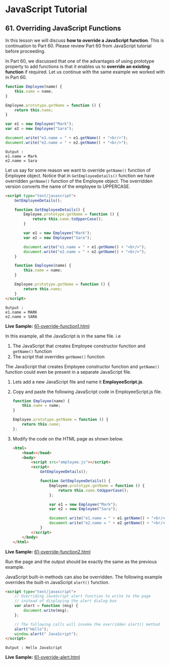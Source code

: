 <!-- markdownlint-disable MD022 MD033 -->
# JavaScript Tutorial

## 61. Overriding JavaScript Functions
In this lesson we will discuss **how to override a JavaScript function**. This is continuation to Part 60. Please review Part 60 from JavaScript tutorial before proceeding.

In Part 60, we discussed that one of the advantages of using prototype property to add functions is that it enables us to **override an existing function** if required. Let us continue with the same example we worked with in Part 60.

```js
function Employee(name) {
    this.name = name;
}

Employee.prototype.getName = function () {
    return this.name;
}

var e1 = new Employee("Mark");
var e2 = new Employee("Sara");

document.write("e1.name = " + e1.getName() + "<br/>");
document.write("e2.name = " + e2.getName() + "<br/>");
```

```text
Output :
e1.name = Mark
e2.name = Sara
```

Let us say for some reason we want to override `getName()` function of Employee object. Notice that in `GetEmployeeDetails()` function we have overridden `getName()` function of the Employee object. The overridden version converts the name of the employee to UPPERCASE.

```html
<script type="text/javascript">
    GetEmployeeDetails();

    function GetEmployeeDetails() {
        Employee.prototype.getName = function () {
            return this.name.toUpperCase();
        }

        var e1 = new Employee("Mark");
        var e2 = new Employee("Sara");

        document.write("e1.name = " + e1.getName() + "<br/>");
        document.write("e2.name = " + e2.getName() + "<br/>");
    }

    function Employee(name) {
        this.name = name;
    }

    Employee.prototype.getName = function () {
        return this.name;
    }
</script>
```

```text
Output :
e1.name = MARK
e2.name = SARA
```

**Live Sample:** [61-override-function1.html](https://james-priest.github.io/code-exercises/javascript_exercises/javascript-csharp/public/61-override-function1.html)

In this example, all the JavaScript is in the same file. i.e

1. The JavaScript that creates Employee constructor function and `getName()` function
2. The script that overrides `getName()` function

The JavaScript that creates Employee constructor function and `getName()` function could even be present in a separate JavaScript file.

1. Lets add a new JavaScript file and name it **EmployeeScript.js**.
2. Copy and paste the following JavaScript code in EmployeeScript.js file.

    ```js
    function Employee(name) {
        this.name = name;
    }

    Employee.prototype.getName = function () {
        return this.name;
    };
    ```

3. Modify the code on the HTML page as shown below.

    ```html
    <html>
        <head></head>
        <body>
            <script src="employee.js"></script>
            <script>
                GetEmployeeDetails();

                function GetEmployeeDetails() {
                    Employee.prototype.getName = function () {
                        return this.name.toUpperCase();
                    };

                    var e1 = new Employee("Mark");
                    var e2 = new Employee("Sara");

                    document.write("e1.name = " + e1.getName() + "<br/>");
                    document.write("e2.name = " + e2.getName() + "<br/>");
                }
            </script>
        </body>
    </html>
    ```

**Live Sample:** [61-override-function2.html](https://james-priest.github.io/code-exercises/javascript_exercises/javascript-csharp/public/61-override-function2.html)

Run the page and the output should be exactly the same as the previous example.

JavaScript built-in methods can also be overridden. The following example overrides the built-in JavaScript `alert()` function.

```html
<script type="text/javascript">
    // Overriding JavaScript alert function to write to the page
    // instead of displaying the alert dialog box
    var alert = function (msg) {
        document.write(msg);
    };

    // The following calls will invoke the overridden alert() method   
    alert("Hello");
    window.alert(" JavaScript");
</script>
```

```text
Output : Hello JavaScript
```

**Live Sample:** [61-override-alert.html](https://james-priest.github.io/code-exercises/javascript_exercises/javascript-csharp/public/61-override-alert.html)